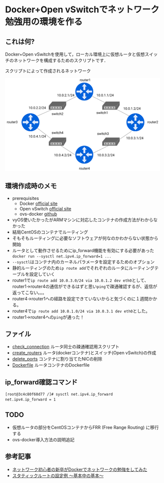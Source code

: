 # Docker+Open vSwitchでネットワーク勉強用の環境を作る

## これは何?
Docker+Open vSwitchを使用して，ローカル環境上に仮想ルータと仮想スイッチのネットワークを構成するためのスクリプトです．

スクリプトによって作成されるネットワーク

![network](./img/ovs-network.png)



## 環境作成時のメモ
- prerequisites
  - Docker [official site](https://www.docker.com/)
  - Open vSwitch [official site](https://www.openvswitch.org/)
  - ovs-docker [github](https://github.com/openvswitch/ovs/blob/master/utilities/ovs-docker)
- vyOS使いたかったがARMマシンに対応したコンテナの作成方法がわからなかった
- 結局CentOSのコンテナでルーティング
- そもそもルーティングに必要なソフトウェアが何なのかわからない状態から開始
- ルータとして動作させるためにip_forward機能を有効にする必要があった`docker run --sysctl net.ipv4.ip_forward=1 ...`
- `--sysctl`はコンテナ内のカーネルパラメータを設定するためのオプション
- 静的ルーティングのため`ip route add`でそれぞれのルータにルーティングテーブルを設定していく
- router1で`ip route add 10.0.3.0/24 via 10.0.1.2 dev eth0`として、router1->router4の通信ができるはずと思い`ping`で疎通確認するが、返信が返ってこない。。。
- router4->router1への経路を設定できていないからと気づくのに１週間かかる。
- router4で`ip route add 10.0.1.0/24 via 10.0.3.1 dev eth0`とした。
- router1->router4への`ping`が通った！


## ファイル

- [check_connection](./check_connection.sh) ルータ同士の疎通確認用スクリプト
- [create_routers](./create_routers.sh) ルータ(dockerコンテナ)とスイッチ(Open vSwitch)の作成
- [delete_ports](./delete_ports.sh) コンテナに割り当てたNICの削除
- [Dockerfile](./Dockerfile) ルータコンテナのDockerfile

## ip_forward確認コマンド
```bash
[root@3c4c80f60d77 /]# sysctl net.ipv4.ip_forward
net.ipv4.ip_forward = 1
```

## TODO

- 仮想ルータの部分をCentOSコンテナからFRR (Free Range Routing) に移行する
- ovs-docker導入方法の説明追記

## 参考記事

- [ネットワーク初心者の新卒がDockerでネットワークの勉強をしてみた](https://ameblo.jp/principia-ca/entry-12103919307.html)
- [スタティックルートの設定例 ～基本中の基本～](https://www.n-study.com/iprouting/cisco-static-route-example-the-very-basic/)
